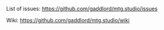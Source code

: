 List of issues: https://github.com/gaddlord/mtg.studio/issues

Wiki: https://github.com/gaddlord/mtg.studio/wiki

